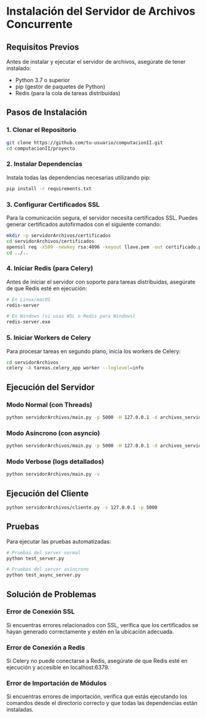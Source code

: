 # Instalación del Servidor de Archivos Concurrente

## Requisitos Previos

Antes de instalar y ejecutar el servidor de archivos, asegúrate de tener instalado:

- Python 3.7 o superior
- pip (gestor de paquetes de Python)
- Redis (para la cola de tareas distribuidas)

## Pasos de Instalación

### 1. Clonar el Repositorio

```bash
git clone https://github.com/tu-usuario/computacionII.git
cd computacionII/proyecto
```

### 2. Instalar Dependencias

Instala todas las dependencias necesarias utilizando pip:

```bash
pip install -r requirements.txt
```

### 3. Configurar Certificados SSL

Para la comunicación segura, el servidor necesita certificados SSL. Puedes generar certificados autofirmados con el siguiente comando:

```bash
mkdir -p servidorArchivos/certificados
cd servidorArchivos/certificados
openssl req -x509 -newkey rsa:4096 -keyout llave.pem -out certificado.pem -days 365 -nodes
cd ../..
```

### 4. Iniciar Redis (para Celery)

Antes de iniciar el servidor con soporte para tareas distribuidas, asegúrate de que Redis esté en ejecución:

```bash
# En Linux/macOS
redis-server

# En Windows (si usas WSL o Redis para Windows)
redis-server.exe
```

### 5. Iniciar Workers de Celery

Para procesar tareas en segundo plano, inicia los workers de Celery:

```bash
cd servidorArchivos
celery -A tareas.celery_app worker --loglevel=info
```

## Ejecución del Servidor

### Modo Normal (con Threads)

```bash
python servidorArchivos/main.py -p 5000 -H 127.0.0.1 -d archivos_servidor
```

### Modo Asíncrono (con asyncio)

```bash
python servidorArchivos/main.py -p 5000 -H 127.0.0.1 -d archivos_servidor -a
```

### Modo Verbose (logs detallados)

```bash
python servidorArchivos/main.py -v
```

## Ejecución del Cliente

```bash
python servidorArchivos/cliente.py -s 127.0.0.1 -p 5000
```

## Pruebas

Para ejecutar las pruebas automatizadas:

```bash
# Pruebas del server normal
python test_server.py

# Pruebas del server asíncrono
python test_async_server.py
```

## Solución de Problemas

### Error de Conexión SSL

Si encuentras errores relacionados con SSL, verifica que los certificados se hayan generado correctamente y estén en la ubicación adecuada.

### Error de Conexión a Redis

Si Celery no puede conectarse a Redis, asegúrate de que Redis esté en ejecución y accesible en localhost:6379.

### Error de Importación de Módulos

Si encuentras errores de importación, verifica que estás ejecutando los comandos desde el directorio correcto y que todas las dependencias están instaladas.

